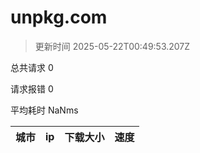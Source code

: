 
  # unpkg.com

  > 更新时间 2025-05-22T00:49:53.207Z
  
  总共请求 0

  请求报错 0

  平均耗时 NaNms

|城市|ip|下载大小|速度|
|-----|----------|---|---|

  